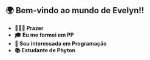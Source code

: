 ## <strong> 🌍 Bem-vindo ao mundo de Evelyn!!

- 🙋🏼‍♀️ Prazer
- 🎓 Eu me formei em PP
- 👀 Sou interessada em Programação
- 📚 Estudante de Phyton
